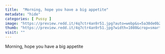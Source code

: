 ```yaml
---
title:  "Morning, hope you have a big appetite"
metadate: "hide"
categories: [ Pussy ]
image: "https://preview.redd.it/4q7ctr4an9r51.jpg?auto=webp&s=5a30de0b295a58afb9e8b6be2dc70bb6d7379a6a"
thumb: "https://preview.redd.it/4q7ctr4an9r51.jpg?width=1080&crop=smart&auto=webp&s=37bc39b3088f8d3107e0ac0f0ffcbca23684c59f"
visit: ""
---
```

Morning, hope you have a big appetite
